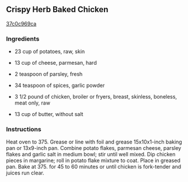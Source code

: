 ## Crispy Herb Baked Chicken

[37c0c969ca](http://www.food.com/recipe/crispy-herb-baked-chicken-251659)

### Ingredients

 - 23 cup of potatoes, raw, skin

 - 13 cup of cheese, parmesan, hard

 - 2 teaspoon of parsley, fresh

 - 34 teaspoon of spices, garlic powder

 - 3 1/2 pound of chicken, broiler or fryers, breast, skinless, boneless, meat only, raw

 - 13 cup of butter, without salt

### Instructions

Heat oven to 375. Grease or line with foil and grease 15x10x1-inch baking pan or 13x9-inch pan. Combine potato flakes, parmesan cheese, parsley flakes and garlic salt in medium bowl; stir until well mixed. Dip chicken pieces in margarine; roll in potato flake mixture to coat. Place in greased pan. Bake at 375. for 45 to 60 minutes or until chicken is fork-tender and juices run clear.